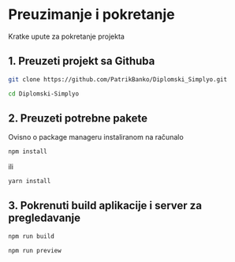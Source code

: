 # Preuzimanje i pokretanje

Kratke upute za pokretanje projekta

## 1. Preuzeti projekt sa Githuba

```bash
git clone https://github.com/PatrikBanko/Diplomski_Simplyo.git
```

```bash
cd Diplomski-Simplyo
```

## 2. Preuzeti potrebne pakete

Ovisno o package manageru instaliranom na računalo

```bash
npm install
```

ili

```bash
yarn install
```

## 3. Pokrenuti build aplikacije i server za pregledavanje

```bash
npm run build
```

```bash
npm run preview
```
